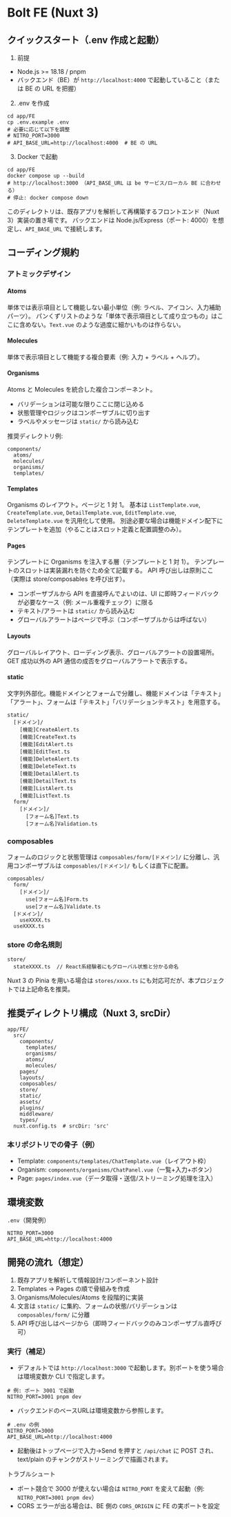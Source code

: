 # Bolt FE (Nuxt 3)

## クイックスタート（.env 作成と起動）

1) 前提

- Node.js >= 18.18 / pnpm
- バックエンド（BE）が `http://localhost:4000` で起動していること（または BE の URL を把握）

2) .env を作成

```
cd app/FE
cp .env.example .env
# 必要に応じて以下を調整
# NITRO_PORT=3000
# API_BASE_URL=http://localhost:4000  # BE の URL
```

3) Docker で起動

```
cd app/FE
docker compose up --build
# http://localhost:3000 （API_BASE_URL は be サービス/ローカル BE に合わせる）
# 停止: docker compose down
```

このディレクトリは、既存アプリを解析して再構築するフロントエンド（Nuxt 3）実装の置き場です。
バックエンドは Node.js/Express（ポート: 4000）を想定し、`API_BASE_URL` で接続します。

## コーディング規約

### アトミックデザイン

#### Atoms
単体では表示項目として機能しない最小単位（例: ラベル、アイコン、入力補助パーツ）。
パンくずリストのような「単体で表示項目として成り立つもの」はここに含めない。`Text.vue` のような過度に細かいものは作らない。

#### Molecules
単体で表示項目として機能する複合要素（例: 入力 + ラベル + ヘルプ）。

#### Organisms
Atoms と Molecules を統合した複合コンポーネント。
- バリデーションは可能な限りここに閉じ込める
- 状態管理やロジックはコンポーザブルに切り出す
- ラベルやメッセージは `static/` から読み込む

推奨ディレクトリ例:
```
components/
  atoms/
  molecules/
  organisms/
  templates/
```

#### Templates
Organisms のレイアウト。ページと 1 対 1。
基本は `ListTemplate.vue`, `CreateTemplate.vue`, `DetailTemplate.vue`, `EditTemplate.vue`, `DeleteTemplate.vue` を汎用化して使用。
別途必要な場合は機能ドメイン配下にテンプレートを追加（やることはスロット定義と配置調整のみ）。

#### Pages
テンプレートに Organisms を注入する層（テンプレートと 1 対 1）。
テンプレートのスロットは実装漏れを防ぐため全て記載する。
API 呼び出しは原則ここ（実際は store/composables を呼び出す）。
- コンポーザブルから API を直接呼んでよいのは、UI に即時フィードバックが必要なケース（例: メール重複チェック）に限る
- テキスト/アラートは `static/` から読み込む
- グローバルアラートはページで呼ぶ（コンポーザブルからは呼ばない）

#### Layouts
グローバルレイアウト、ローディング表示、グローバルアラートの設置場所。
GET 成功以外の API 通信の成否をグローバルアラートで表示する。

#### static
文字列外部化。機能ドメインとフォームで分離し、機能ドメインは「テキスト」「アラート」、フォームは「テキスト」「バリデーションテキスト」を用意する。
```
static/
  [ドメイン]/
    [機能]CreateAlert.ts
    [機能]CreateText.ts
    [機能]EditAlert.ts
    [機能]EditText.ts
    [機能]DeleteAlert.ts
    [機能]DeleteText.ts
    [機能]DetailAlert.ts
    [機能]DetailText.ts
    [機能]ListAlert.ts
    [機能]ListText.ts
  form/
    [ドメイン]/
      [フォーム名]Text.ts
      [フォーム名]Validation.ts
```

### composables
フォームのロジックと状態管理は `composables/form/[ドメイン]/` に分離し、汎用コンポーザブルは `composables/[ドメイン]/` もしくは直下に配置。
```
composables/
  form/
    [ドメイン]/
      use[フォーム名]Form.ts
      use[フォーム名]Validate.ts
  [ドメイン]/
    useXXXX.ts
  useXXXX.ts
```

### store の命名規則
```
store/
  stateXXXX.ts  // React系経験者にもグローバル状態と分かる命名
```
Nuxt 3 の Pinia を用いる場合は `stores/xxxx.ts` にも対応可だが、本プロジェクトでは上記命名を推奨。

## 推奨ディレクトリ構成（Nuxt 3, srcDir）
```
app/FE/
  src/
    components/
      templates/
      organisms/
      atoms/
      molecules/
    pages/
    layouts/
    composables/
    store/
    static/
    assets/
    plugins/
    middleware/
    types/
  nuxt.config.ts  # srcDir: 'src'
```

### 本リポジトリでの骨子（例）
- Template: `components/templates/ChatTemplate.vue`（レイアウト枠）
- Organism: `components/organisms/ChatPanel.vue`（一覧+入力+ボタン）
- Page: `pages/index.vue`（データ取得・送信/ストリーミング処理を注入）

## 環境変数
`.env`（開発例）
```
NITRO_PORT=3000
API_BASE_URL=http://localhost:4000
```

## 開発の流れ（想定）
1) 既存アプリを解析して情報設計/コンポーネント設計
2) Templates → Pages の順で骨組みを作成
3) Organisms/Molecules/Atoms を段階的に実装
4) 文言は `static/` に集約、フォームの状態/バリデーションは `composables/form/` に分離
5) API 呼び出しはページから（即時フィードバックのみコンポーザブル直呼び可）

### 実行（補足）

- デフォルトでは `http://localhost:3000` で起動します。別ポートを使う場合は環境変数か CLI で指定します。

```
# 例: ポート 3001 で起動
NITRO_PORT=3001 pnpm dev
```

- バックエンドのベースURLは環境変数から参照します。

```
# .env の例
NITRO_PORT=3000
API_BASE_URL=http://localhost:4000
```

- 起動後はトップページで入力→Send を押すと `/api/chat` に POST され、text/plain のチャンクがストリーミングで描画されます。

トラブルシュート
- ポート競合で 3000 が使えない場合は `NITRO_PORT` を変えて起動（例: `NITRO_PORT=3001 pnpm dev`）
- CORS エラーが出る場合は、BE 側の `CORS_ORIGIN` に FE の実ポートを設定
